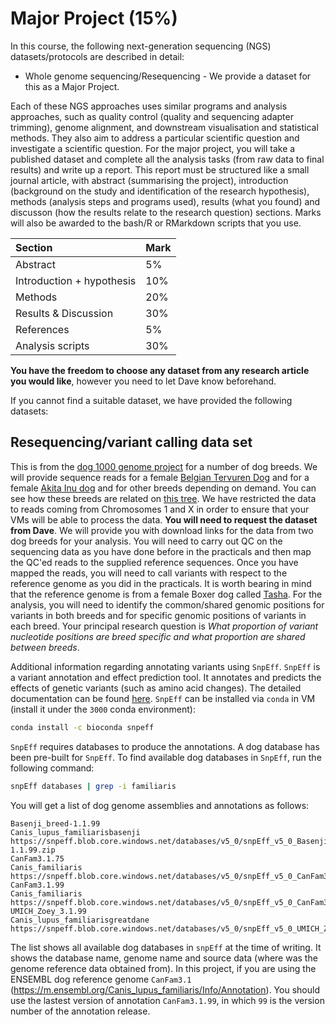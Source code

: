 # Major Project (15%)

In this course, the following next-generation sequencing (NGS) datasets/protocols are described in detail:

- Whole genome sequencing/Resequencing - We provide a dataset for this as a Major Project. 

Each of these NGS approaches uses similar programs and analysis approaches, such as quality control (quality and sequencing adapter trimming), genome alignment, and downstream visualisation and statistical methods. They also aim to address a particular scientific question and investigate a scientific question. For the major project, you will take a published dataset and complete all the analysis tasks (from raw data to final results) and write up a report. This report must be structured like a small journal article, with abstract (summarising the project), introduction (background on the study and identification of the research hypothesis), methods (analysis steps and programs used), results (what you found) and discusson (how the results relate to the research question) sections. Marks will also be awarded to the bash/R or RMarkdown scripts that you use.

|Section                    |Mark |
|:--------------------------|:----|
|Abstract                   |5%   |
|Introduction + hypothesis  |10%  |
|Methods                    |20%  |
|Results & Discussion       |30%  |
|References                 |5%   |
|Analysis scripts           |30%  |

**You have the freedom to choose any dataset from any research article you would like**, however you need to let Dave know beforehand.

If you cannot find a suitable dataset, we have provided the following datasets:

## Resequencing/variant calling data set 

This is from the [dog 1000 genome project](https://www.ncbi.nlm.nih.gov/bioproject/188158) for a number of dog breeds. We will provide sequence reads for a female [Belgian Tervuren Dog](../images/sage.jpg) and for a female [Akita Inu dog](https://en.wikipedia.org/wiki/Akita_(dog)#/media/File:Akita_Inu_dog.jpg) and for other breeds depending on demand. You can see how these breeds are related on [this tree](https://research.nhgri.nih.gov/dog_genome/downloads/studies-figure1_032017.pdf). We have restricted the data to reads coming from Chromosomes 1 and X in order to ensure that your VMs will be able to  process the data. **You will need to request the dataset from Dave**. We will provide you with download links for the data from two dog breeds for your analysis. You will need to carry out QC on the sequencing data as you have done before in the practicals and then map the QC'ed reads to the supplied reference sequences.  Once you have mapped the reads, you will need to call variants  with respect to the reference genome as you did in the practicals. It is worth bearing in mind that the reference genome is from a female Boxer dog called [Tasha](https://www.broadinstitute.org/files/news/stories/full/tasha-12072005.jpg). For the analysis, you will need to identify the common/shared genomic positions for variants in both breeds and for specific genomic positions of variants in each breed. Your principal research question is *What proportion of variant nucleotide positions are breed specific and what proportion are shared between breeds*. 

Additional information regarding annotating variants using `SnpEff`. `SnpEff` is a variant annotation and effect prediction tool. It annotates and predicts the effects of genetic variants (such as amino acid changes). The detailed documentation can be found [here](http://pcingola.github.io/SnpEff/se_introduction/). `SnpEff` can be installed via `conda` in VM (install it under the `3000` conda environment):

```bash
conda install -c bioconda snpeff
```

`SnpEff` requires databases to produce the annotations. A dog database has been pre-built for `SnpEff`. To find available dog databases in `SnpEff`, run the following command:

```bash
snpEff databases | grep -i familiaris
```

You will get a list of dog genome assemblies and annotations as follows:

```
Basenji_breed-1.1.99                                            Canis_lupus_familiarisbasenji                                                                                   https://snpeff.blob.core.windows.net/databases/v5_0/snpEff_v5_0_Basenji_breed-1.1.99.zip
CanFam3.1.75                                                    Canis_familiaris                                                                                                https://snpeff.blob.core.windows.net/databases/v5_0/snpEff_v5_0_CanFam3.1.75.zip
CanFam3.1.99                                                    Canis_familiaris                                                                                                https://snpeff.blob.core.windows.net/databases/v5_0/snpEff_v5_0_CanFam3.1.99.zip
UMICH_Zoey_3.1.99                                               Canis_lupus_familiarisgreatdane                                                                                 https://snpeff.blob.core.windows.net/databases/v5_0/snpEff_v5_0_UMICH_Zoey_3.1.99.zip
```

The list shows all available dog databases in `snpEff` at the time of writing. It shows the database name, genome name and source data (where was the genome reference data obtained from). In this project, if you are using the ENSEMBL dog reference genome `CanFam3.1` (https://m.ensembl.org/Canis_lupus_familiaris/Info/Annotation). You should use the lastest version of annotation `CanFam3.1.99`, in which `99` is the version number of the annotation release. 

